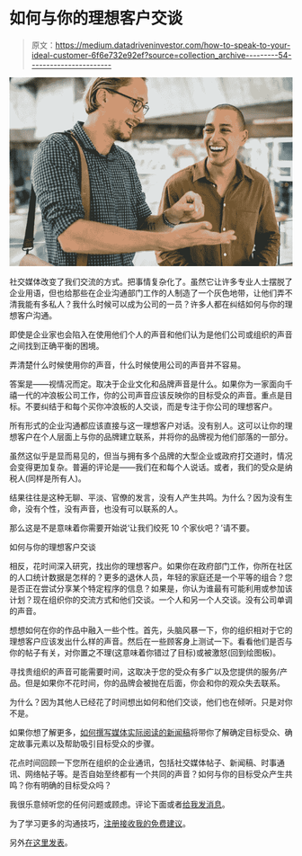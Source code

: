 # 如何与你的理想客户交谈

> 原文：<https://medium.datadriveninvestor.com/how-to-speak-to-your-ideal-customer-6f6e732e92ef?source=collection_archive---------54----------------------->

![](img/b3956df496b92c3f41a3405a2a8302b7.png)

社交媒体改变了我们交流的方式。把事情复杂化了。虽然它让许多专业人士摆脱了企业用语，但也给那些在企业沟通部门工作的人制造了一个灰色地带，让他们弄不清我能有多私人？我什么时候可以成为公司的一员？许多人都在纠结如何与你的理想客户沟通。

即使是企业家也会陷入在使用他们个人的声音和他们认为是他们公司或组织的声音之间找到正确平衡的困境。

弄清楚什么时候使用你的声音，什么时候使用公司的声音并不容易。

答案是——视情况而定。取决于企业文化和品牌声音是什么。如果你为一家面向千禧一代的冲浪板公司工作，你的公司声音应该反映你的目标受众的声音。重点是目标。不要纠结于和每个买你冲浪板的人交谈，而是专注于你公司的理想客户。

所有形式的企业沟通都应该直接与这一理想客户对话。没有别人。这可以让你的理想客户在个人层面上与你的品牌建立联系，并将你的品牌视为他们部落的一部分。

虽然这似乎是显而易见的，但当与拥有多个品牌的大型企业或政府打交道时，情况会变得更加复杂。普遍的评论是——我们在和每个人说话。或者，我们的受众是纳税人(同样是所有人)。

结果往往是这种无聊、平淡、官僚的发言，没有人产生共鸣。为什么？因为没有生命，没有个性，没有声音，也没有可以联系的人。

那么这是不是意味着你需要开始说‘让我们绞死 10 个家伙吧？’请不要。

如何与你的理想客户交谈

相反，花时间深入研究，找出你的理想客户。如果你在政府部门工作，你所在社区的人口统计数据是怎样的？更多的退休人员，年轻的家庭还是一个平等的组合？您是否正在尝试分享某个特定程序的信息？如果是，你认为谁最有可能利用或参加该计划？现在组织你的交流方式和他们交谈。一个人和另一个人交谈。没有公司单调的声音。

想想如何在你的作品中融入一些个性。首先，头脑风暴一下，你的组织相对于它的理想客户应该发出什么样的声音。然后在一些顾客身上测试一下。看看他们是否与你的帖子有关，对你置之不理(这意味着你错过了目标)或被激怒(回到绘图板)。

寻找贵组织的声音可能需要时间，这取决于您的受众有多广以及您提供的服务/产品。但是如果你不花时间，你的品牌会被抛在后面，你会和你的观众失去联系。

为什么？因为其他人已经花了时间想出如何和他们交谈，他们也在倾听。只是对你不是。

如果你想了解更多，[如何撰写媒体实际阅读的新闻稿](https://howtocommunications.com/downloads/how-to-write-a-press-release-the-media-will-actually-read/)将带你了解确定目标受众、确定故事元素以及帮助吸引目标受众的步骤。

花点时间回顾一下您所在组织的企业通讯，包括社交媒体帖子、新闻稿、时事通讯、网络帖子等。是否自始至终都有一个共同的声音？如何与你的目标受众产生共鸣？你有明确的目标受众吗？

我很乐意倾听您的任何问题或顾虑。评论下面或者[给我发消息](https://howtocommunications.com/contact/)。

为了学习更多的沟通技巧，[注册接收我的免费建议](https://howtocommunications.com/how-to-write-a-press-release/)。

另外[在这里发表](https://howtocommunications.com/how-to-speak-to-your-ideal-customer/)。